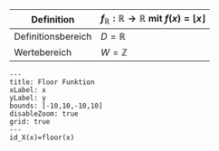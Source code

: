 

| Definition         | $f_{\mathbb{R}}:\mathbb{R} \rightarrow \mathbb{R}$  mit $f(x) = \lfloor x \rfloor$ |
| ------------------ | ------------------ |
| Definitionsbereich | $D = \mathbb{R}$         |                                                  
|   Wertebereich     |       $W=\mathbb{Z}$|                                               


```functionplot
---
title: Floor Funktion
xLabel: x
yLabel: y
bounds: [-10,10,-10,10]
disableZoom: true
grid: true
---
id_X(x)=floor(x)
```




